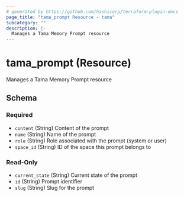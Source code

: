 ```yaml
---
# generated by https://github.com/hashicorp/terraform-plugin-docs
page_title: "tama_prompt Resource - tama"
subcategory: ""
description: |-
  Manages a Tama Memory Prompt resource
---
```


# tama_prompt (Resource)

Manages a Tama Memory Prompt resource



<!-- schema generated by tfplugindocs -->
## Schema

### Required

- `content` (String) Content of the prompt
- `name` (String) Name of the prompt
- `role` (String) Role associated with the prompt (system or user)
- `space_id` (String) ID of the space this prompt belongs to

### Read-Only

- `current_state` (String) Current state of the prompt
- `id` (String) Prompt identifier
- `slug` (String) Slug for the prompt
